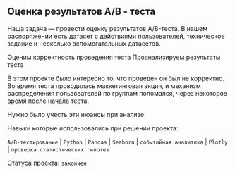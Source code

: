 ## Оценка результатов А/B - теста

Наша задача — провести оценку результатов A/B-теста. В нашем распоряжении есть датасет с действиями пользователей, техническое задание и несколько вспомогательных датасетов.

Оценим корректность проведения теста
Проанализируем результаты теста

В этом проекте было интересно то, что проведен он был не корректно. Во время теста проводилась маккетинговая акция, и механизм распределения пользователей по группам поломался, через некоторое время после начала теста. 

Нужно было учесть эти нюансы при анализе.

Навыки которые использовались при решении проекта:

`A/B-тестирование` | `Python` | `Pandas` | `Seaborn` | `событийная аналитика` | `Plotly` | `проверка статистических гипотез`

Статуса проекта: `закончен`
